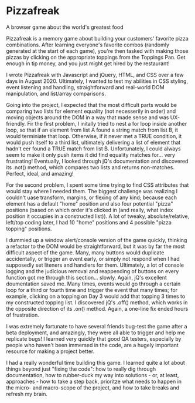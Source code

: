 # Pizzafreak
A browser game about the world's greatest food

Pizzafreak is a memory game about building your customers' favorite pizza combinations. After learning everyone's favorite combos (randomly generated at the start of each game), you're then tasked with making those pizzas by clicking on the appropriate toppings from the Toppings Pan. Get enough in tip money, and you just might get hired by the restaurant!

I wrote Pizzafreak with Javascript and jQuery, HTML, and CSS over a few days in August 2020. Ultimately, I wanted to test my abilities in CSS styling, event listening and handling, straightforward and real-world DOM manipulation, and list/array comparisons. 

Going into the project, I expected that the most difficult parts would be comparing two lists for element equality (not necesserily in order) and moving objects around the DOM in a way that made sense and was UX-friendly. Fir the first problem, I initally tried to nest a for loop inside another loop, so that if an element from list A found a string match from list B, it would terminiate that loop. Otherwise, if it never met a TRUE condition, it would push itself to a third list, ultimately delivering a list of element that hadn't eer found a TRUE match from list B. Unfortunately, I could always seem to make it only push items it did find equality matches for... very frustrating! Eventually, I looked through jQ's documentation and discovered its .not() method, which compares two lists and returns non-matches. Perfect, ideal, and amazing!

For the second problem, I spent some time trying to find CSS attributes that would stay where I needed them. The biggest challenge was realizing I couldn't uase transform, margins, or flexing of any kind; because each element has a default "home" position and also four potential "pizza" positions (based on which order it's clicked in (and really, what index position it occupies in a constructed list)). A lot of tweaky, absolute/relative, left/top coding later, I had 10 "home" positions and 4 possible "pizza topping" positions.

I dummied up a window alert/console version of the game quickly, thinking a refactor to the DOM would be straightforward, but it was by far the most difficult aspect of the game. Many, many buttons would duplicate accidentally, or trigger an event early, or simply not respond when I had supposedly set liteners and handlers for them. Ultimately, a lot of console logging and the judicious removal and reappending of buttons on every function got me through this section... slowly. Again, jQ's excellent doumentation saved me. Many times, events would go through a certain loop for a third or fourth time and trigger the event that many times; for example, clicking on a topping on Day 3 would add that topping 3 times to my constructed topping list. I discovered jQ's .off() method, which works in the opposite direction of its .on() method. Again, a one-line fix ended hours of frustration.

I was extremely fortunate to have several friends bug-test the game after a beta deployment, and amazingly, they were all able to trigger and help me replicate bugs! I learned very quickly that good QA testers, especially by people who haven't been immersed in the code, are a hugely important resource for making a project better.

I had a really wonderful time building this game. I learned quite a lot about things beyond just "fixing the code": how to really dig through documentation, how to rubber-duck my way into solutions - or, at least, approaches - how to take a step back, prioritze what needs to happen in the micro- and macro-scope of the project, and how to take breaks and refresh my brain.
